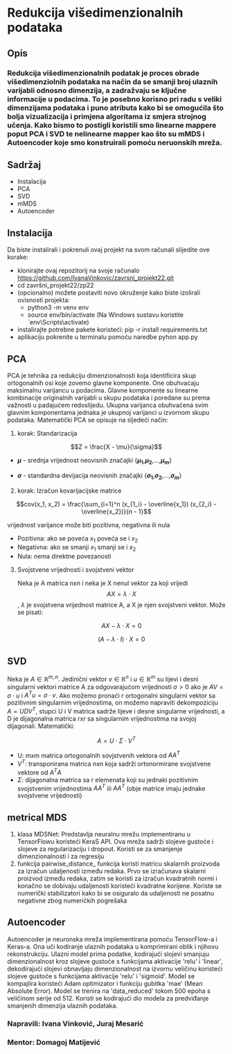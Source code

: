 # Redukcija višedimenzionalnih podataka

## Opis
### Redukcija višedimenzionalnih podatak je proces obrade višedimenziolnih podataka na način da se smanji broj ulaznih varijabli odnosno dimenzija, a zadražvaju se ključne informacije u podacima. To je posebno korisno pri radu s veliki dimenzijama podataka i puno atributa kako bi se omogućila što bolja vizualizacija i primjena algoritama iz smjera strojnog učenja. Kako bismo to postigli koristili smo linearne mappere poput PCA i SVD te nelinearne mapper kao što su mMDS i Autoencoder koje smo konstruirali pomoću neruonskih mreža.

## Sadržaj
  * Instalacija 
  * PCA
  * SVD
  * mMDS
  * Autoencoder

## Instalacija
Da biste instalirali i pokrenuli ovaj projekt na svom računali slijedite ove korake:
  * klonirajte ovaj repozitorij na svoje računalo https://github.com/IvanaVinkovic/zavrsni_projekt22.git
  * cd završni_projekt22/zp22
  * (opcionalno) možete postaviti novo okruženje kako biste izolirali ovisnosti projekta:
     * python3 -m venv env
     * source env/bin/activate   (Na Windows sustavu koristite `env\Scripts\activate)
  * instalirajte potrebne pakete koristeći: pip -r install requirements.txt
  * aplikaciju pokrenite u terminalu pomoću naredbe pyhon app.py

## PCA
PCA je tehnika za redukciju dimenzionalnosti koja identificira skup ortogonalnih osi koje zovemo glavne komponente. One obuhvaćaju maksimalnu varijancu u podacima. Glavne komponente su linearne kombinacije originalnih varijabli u skupu podataka i poredane su prema važnosti u padajućem redoslijedu. Ukupna varijanca obuhvaćena svim glavnim komponentama jednaka je ukupnoj varijanci u izvornom skupu podataka. Matematički PCA se opisuje na sljedeći način:

1. korak: Standarizacija

$$Z = \frac{X - \mu}{\sigma}$$


  *    **$\mu$** - srednja vrijednost neovisnih značajki {**$\mu_1$**,**$\mu_2$**,...,**$\mu_m$**}
          
  *    **$\sigma$** - standardna devijacija neovisnih značajki {**$\sigma_1$**,**$\sigma_2$**,...,**$\sigma_m$**}

2. korak: Izračun kovarijacijske matrice

$$cov(x_1, x_2) = \frac{\sum_{i=1}^n (x_{1_i} - \overline{x_1}) (x_{2_i} - \overline{x_2})}{n - 1}$$

  vrijednost varijance može biti pozitivna, negativna ili nula
  
  * Pozitivna: ako se poveća $x_1$ poveća se i $x_2$
  * Negativna: ako se smanji $x_1$ smanji se i $x_2$
  * Nula: nema direktne povezanosti

3. Svojstvene vrijednosti i svojstveni vektor

   Neka je A matrica nxn i neka je X nenul vektor za koji vrijedi $$AX = \lambda \cdot X$$, $\lambda$ je svojstvena vrijednost matrice A, a X je njen svojstveni vektor. Može se pisati:

   $$AX - \lambda \cdot X = 0$$
   
   $$(A - \lambda \cdot I) \cdot X = 0$$

## SVD
Neka je $A \in \mathbb{R}^{m,n}$. Jedinični vektor $v \in \mathbb{R}^{n}$ i $u \in \mathbb{R}^{m}$ su lijevi i desni singularni vektori matrice A za odgovarajućom vrijednosti $\sigma > 0$ ako je $AV = \sigma \cdot u$ i $A^T u = \sigma \cdot v$. Ako možemo pronaći r ortogonalni singularni vektor sa pozitivnim singularnim vrijednostima, on možemo napraviti dekompoziciju $A = UDV^T$, stupci U i V matrica sadrže lijeve i desne singularne vrijednosti, a D je dijagonalna matrica rxr sa singularnim vrijednostima na svojoj dijagonali. Matematički:

$$ A = U \cdot \Sigma \cdot V^T$$

  * U: mxm matrica ortogonalnih sovjstvenih vektora od $AA^T$
  * $V^T$: transponirana matrica nxn koja sadrži ortonormirane svojstvene vektore od $A^TA$
  * $\Sigma$: dijagonalna matrica sa r elemenata koji su jednaki pozitivnim svojstvenim vrijednostima $AA^T$ ili $AA^T$   (obje matrice imaju jednake svojstvene vrijednosti)

## metrical MDS
  1. klasa MDSNet: Predstavlja neuralnu mrežu implementiranu u TensorFlowu koristeći KeraS API. Ova mreža sadrži slojeve gustoće i slojeve za regularizaciju i dropout. Koristi se za smanjenje dimenzionalnosti i za regresiju
  2. funkcija pairwise_distance_ funkcija koristi matricu skalarnih proizvoda za izračun udaljenosti između redaka. Prvo se izračunava skalarni proizvod između redaka, zatim se koristi za izračun kvadratnih normi i konačno se dobivaju udaljenosti koristeći kvadratne korijene. Koriste se numerički stabilizatori kako bi se osiguralo da udaljenosti ne posatnu negativne zbog numeričkih pogrešaka

## Autoencoder 
  Autoencoder je neuronska mreža implementirana pomoću TensorFlow-a i Keras-a. Ona uči kodiranje ulaznih podataka u komprimirani oblik i njihovu rekonstrukciju. Ulazni model prima podatke, kodirajući slojevi smanjuju dimenzionalnost kroz slojeve gustoće s funkcijama aktivacije 'relu' i 'linear', dekodirajući slojevi obnavljaju dimenzionalnost na izvornu veličinu koristeći slojeve gustoće s funkcijama aktivacije 'relu' i 'sigmoid'. Model se kompajlira koristeći Adam optimizator i funkciju gubitka 'mae' (Mean Absolute Error). Model se trenira na 'data_reduced' tokom 500 epoha s veličinom serije od 512. Koristi se kodirajući dio modela za predviđanje smanjenih dimenzija ulaznih podataka.

### Napravili: Ivana Vinković, Juraj Mesarić
### Mentor: Domagoj Matijević


